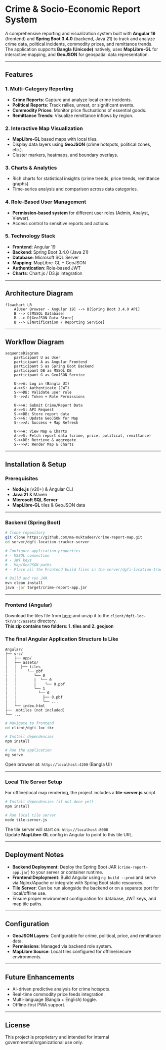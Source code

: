 # Crime & Socio-Economic Report System

A comprehensive reporting and visualization system built with **Angular 19** (frontend) and **Spring Boot 3.4.0** (backend, Java 21) to track and analyze crime data, political incidents, commodity prices, and remittance trends.  
The application supports **Bangla (Unicode)** natively, uses **MapLibre-GL** for interactive mapping, and **GeoJSON** for geospatial data representation.

---

## Features

### 1. Multi-Category Reporting
- **Crime Reports**: Capture and analyze local crime incidents.  
- **Political Reports**: Track rallies, unrest, or significant events.  
- **Commodity Prices**: Monitor price fluctuations of essential goods.  
- **Remittance Trends**: Visualize remittance inflows by region.

### 2. Interactive Map Visualization
- **MapLibre-GL** based maps with local tiles.  
- Display data layers using **GeoJSON** (crime hotspots, political zones, etc.).  
- Cluster markers, heatmaps, and boundary overlays.

### 3. Charts & Analytics
- Rich charts for statistical insights (crime trends, price trends, remittance graphs).  
- Time-series analysis and comparison across data categories.

### 4. Role-Based User Management
- **Permission-based system** for different user roles (Admin, Analyst, Viewer).  
- Access control to sensitive reports and actions.

### 5. Technology Stack
- **Frontend**: Angular 19  
- **Backend**: Spring Boot 3.4.0 (Java 21)  
- **Database**: Microsoft SQL Server  
- **Mapping**: MapLibre-GL + GeoJSON  
- **Authentication**: Role-based JWT  
- **Charts**: Chart.js / D3.js integration

---

## Architecture Diagram

```mermaid
flowchart LR
    A[User Browser - Angular 19] --> B[Spring Boot 3.4.0 API]
    B --> C[MSSQL Database]
    B --> D[GeoJSON Data Store]
    B --> E[Notification / Reporting Service]
```

---

## Workflow Diagram

```mermaid
sequenceDiagram
    participant U as User
    participant A as Angular Frontend
    participant S as Spring Boot Backend
    participant DB as MSSQL DB
    participant G as GeoJSON Service

    U->>A: Log in (Bangla UI)
    A->>S: Authenticate (JWT)
    S->>DB: Validate user role
    S-->>A: Token + Role Permissions

    U->>A: Submit Crime/Report Data
    A->>S: API Request
    S->>DB: Store report data
    S->>G: Update GeoJSON for Map
    S-->>A: Success + Map Refresh

    U->>A: View Map & Charts
    A->>S: Fetch report data (crime, price, political, remittance)
    S->>DB: Retrieve & aggregate
    S-->>A: Render Map & Charts
```

---

## Installation & Setup

### Prerequisites
- **Node.js** (v20+) & Angular CLI  
- **Java 21** & Maven  
- **Microsoft SQL Server**  
- **MapLibre-GL** tiles & GeoJSON data

---

### Backend (Spring Boot)
```bash
# Clone repository
git clone https://github.com/ma-muktadeer/crime-report-map.git
cd server/dgfi-location-tracker-server

# Configure application.properties
# - MSSQL connection
# - JWT keys
# - Map/GeoJSON paths
# - Place all the Frontend build files in the server/dgfi-location-tracker-server/src/main/resources/static directory. **ie, If the static directory is not found the create this folder.**

# Build and run JAR
mvn clean install
java -jar target/crime-report-app.jar
```

---

### Frontend (Angular)
Download the tiles file from [here](https://drive.google.com/file/d/1qqq_-lahYcgd8WJ9kcIeVQwzBa48aCHk/view?usp=sharing) and unzip it to the `client/dgfi-loc-tkr/src/assets` directory.  
**This zip contains two folders: 1. tiles and 2. geojson**

### The final Angular Application Structure Is Like
```
Angular/
├── src/
│   ├── app/
│   ├── assets/
|   |  ├── tiles
|   |     └── pbf
|   |        └── 0
|   |        |  └── 0
|   |        |    └── 0.pbf
|   |        └── 1
|   |          └── 0
|   |            ├── 0.pbf
|   |            └── ...
│   └── index.html
├── .mbtiles (not included)
└── ...
```

```bash
# Navigate to frontend
cd client/dgfi-loc-tkr

# Install dependencies
npm install

# Run the application
ng serve

```

Open browser at: `http://localhost:4200` (Bangla UI)

---

### Local Tile Server Setup

For offline/local map rendering, the project includes a **tile-server.js** script.

```bash
# Install dependencies (if not done yet)
npm install

# Run local tile server
node tile-server.js
```

The tile server will start on: `http://localhost:8000`  
Update **MapLibre-GL** config in Angular to point to this tile URL.

---

## Deployment Notes

- **Backend Deployment**: Deploy the Spring Boot JAR (`crime-report-app.jar`) to your server or container runtime.  
- **Frontend Deployment**: Build Angular using `ng build --prod` and serve via Nginx/Apache or integrate with Spring Boot static resources.  
- **Tile Server**: Can be run alongside the backend or on a separate port for local/offline use.  
- Ensure proper environment configuration for database, JWT keys, and map tile paths.

---

## Configuration

- **GeoJSON Layers**: Configurable for crime, political, price, and remittance data.  
- **Permissions**: Managed via backend role system.  
- **MapLibre Source**: Local tiles configured for offline/secure environments.

---

## Future Enhancements
- AI-driven predictive analysis for crime hotspots.  
- Real-time commodity price feeds integration.  
- Multi-language (Bangla + English) toggle.  
- Offline-first PWA support.

---

## License

This project is proprietary and intended for internal governmental/organizational use only.
